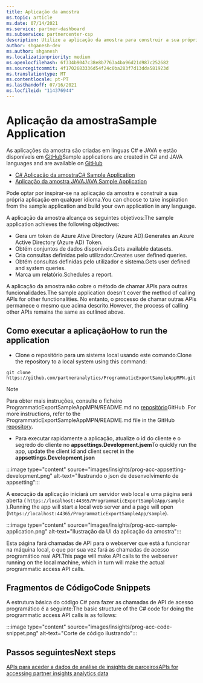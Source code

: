 ```yaml
---
title: Aplicação da amostra
ms.topic: article
ms.date: 07/14/2021
ms.service: partner-dashboard
ms.subservice: partnercenter-csp
description: Utilize a aplicação da amostra para construir a sua própria aplicação para aceder programaticamente aos dados de insights dos parceiros.
author: shganesh-dev
ms.author: shganesh
ms.localizationpriority: medium
ms.openlocfilehash: 6f334b9047c38e8b7763a4ba96d21d987c252682
ms.sourcegitcommit: 4f1702683336d54f24c0ba283f7d13dda581923d
ms.translationtype: MT
ms.contentlocale: pt-PT
ms.lasthandoff: 07/16/2021
ms.locfileid: "114376944"
---
```

# <a name="sample-application"></a><span data-ttu-id="818f9-103">Aplicação da amostra</span><span class="sxs-lookup"><span data-stu-id="818f9-103">Sample Application</span></span>

<span data-ttu-id="818f9-104">As aplicações da amostra são criadas em línguas C# e JAVA e estão disponíveis em [GitHub](https://github.com/partneranalytics)</span><span class="sxs-lookup"><span data-stu-id="818f9-104">Sample applications are created in C# and JAVA languages and are available on [GitHub](https://github.com/partneranalytics)</span></span>

- [<span data-ttu-id="818f9-105">C# Aplicação da amostra</span><span class="sxs-lookup"><span data-stu-id="818f9-105">C# Sample Application</span></span>](https://github.com/partneranalytics/ProgrammaticExportSampleAppMPN)
- [<span data-ttu-id="818f9-106">Aplicação da amostra JAVA</span><span class="sxs-lookup"><span data-stu-id="818f9-106">JAVA Sample Application</span></span>](https://github.com/partneranalytics/ProgrammaticExportSampleAppMPN_Java)

<span data-ttu-id="818f9-107">Pode optar por inspirar-se na aplicação da amostra e construir a sua própria aplicação em qualquer idioma.</span><span class="sxs-lookup"><span data-stu-id="818f9-107">You can choose to take inspiration from the sample application and build your own application in any language.</span></span>

<span data-ttu-id="818f9-108">A aplicação da amostra alcança os seguintes objetivos:</span><span class="sxs-lookup"><span data-stu-id="818f9-108">The sample application achieves the following objectives:</span></span>

- <span data-ttu-id="818f9-109">Gera um token de Azure Ative Directory (Azure AD).</span><span class="sxs-lookup"><span data-stu-id="818f9-109">Generates an Azure Active Directory (Azure AD) Token.</span></span>
- <span data-ttu-id="818f9-110">Obtém conjuntos de dados disponíveis.</span><span class="sxs-lookup"><span data-stu-id="818f9-110">Gets available datasets.</span></span>
- <span data-ttu-id="818f9-111">Cria consultas definidas pelo utilizador.</span><span class="sxs-lookup"><span data-stu-id="818f9-111">Creates user defined queries.</span></span>
- <span data-ttu-id="818f9-112">Obtém consultas definidas pelo utilizador e sistema.</span><span class="sxs-lookup"><span data-stu-id="818f9-112">Gets user defined and system queries.</span></span>
- <span data-ttu-id="818f9-113">Marca um relatório.</span><span class="sxs-lookup"><span data-stu-id="818f9-113">Schedules a report.</span></span>

<span data-ttu-id="818f9-114">A aplicação da amostra não cobre o método de chamar APIs para outras funcionalidades.</span><span class="sxs-lookup"><span data-stu-id="818f9-114">The sample application doesn't cover the method of calling APIs for other functionalities.</span></span> <span data-ttu-id="818f9-115">No entanto, o processo de chamar outras APIs permanece o mesmo que acima descrito.</span><span class="sxs-lookup"><span data-stu-id="818f9-115">However, the process of calling other APIs remains the same as outlined above.</span></span>

## <a name="how-to-run-the-application"></a><span data-ttu-id="818f9-116">Como executar a aplicação</span><span class="sxs-lookup"><span data-stu-id="818f9-116">How to run the application</span></span>

- <span data-ttu-id="818f9-117">Clone o repositório para um sistema local usando este comando:</span><span class="sxs-lookup"><span data-stu-id="818f9-117">Clone the repository to a local system using this command:</span></span>

```cli
git clone https://github.com/partneranalytics/ProgrammaticExportSampleAppMPN.git
```

> [!Note]
> <span data-ttu-id="818f9-118">Para obter mais instruções, consulte o ficheiro ProgrammaticExportSampleAppMPN/README.md no [repositório](https://github.com/partneranalytics/ProgrammaticExportSampleAppMPN_Java)GitHub .</span><span class="sxs-lookup"><span data-stu-id="818f9-118">For more instructions, refer to the ProgrammaticExportSampleAppMPN/README.md file in the GitHub [repository](https://github.com/partneranalytics/ProgrammaticExportSampleAppMPN_Java).</span></span>

- <span data-ttu-id="818f9-119">Para executar rapidamente a aplicação, atualize o id do cliente e o segredo do cliente no **appsettings.Development.jsem**</span><span class="sxs-lookup"><span data-stu-id="818f9-119">To quickly run the app, update the client id and client secret in the **appsettings.Development.json**</span></span>

:::image type="content" source="images/insights/prog-acc-appsetting-development.png" alt-text="Ilustrando o json de desenvolvimento de appsetting":::

<span data-ttu-id="818f9-121">A execução da aplicação iniciará um servidor web local e uma página será aberta ( `https://localhost:44365/ProgrammaticExportSampleApp/sample` ).</span><span class="sxs-lookup"><span data-stu-id="818f9-121">Running the app will start a local web server and a page will open (`https://localhost:44365/ProgrammaticExportSampleApp/sample`).</span></span>
  
:::image type="content" source="images/insights/prog-acc-sample-application.png" alt-text="Ilustração da UI da aplicação da amostra":::

<span data-ttu-id="818f9-123">Esta página fará chamadas de API para o webserver que está a funcionar na máquina local, o que por sua vez fará as chamadas de acesso programático real API.</span><span class="sxs-lookup"><span data-stu-id="818f9-123">This page will make API calls to the webserver running on the local machine, which in turn will make the actual programmatic access API calls.</span></span>

## <a name="code-snippets"></a><span data-ttu-id="818f9-124">Fragmentos de Código</span><span class="sxs-lookup"><span data-stu-id="818f9-124">Code Snippets</span></span>

<span data-ttu-id="818f9-125">A estrutura básica do código C# para fazer as chamadas de API de acesso programático é a seguinte:</span><span class="sxs-lookup"><span data-stu-id="818f9-125">The basic structure of the C# code for doing the programmatic access API calls is as follows:</span></span>
 
:::image type="content" source="images/insights/prog-acc-code-snippet.png" alt-text="Corte de código ilustrando":::

## <a name="next-steps"></a><span data-ttu-id="818f9-127">Passos seguintes</span><span class="sxs-lookup"><span data-stu-id="818f9-127">Next steps</span></span>

[<span data-ttu-id="818f9-128">APIs para aceder a dados de análise de insights de parceiros</span><span class="sxs-lookup"><span data-stu-id="818f9-128">APIs for accessing partner insights analytics data</span></span>](insights-programmatic-analytics-available-api.md)

